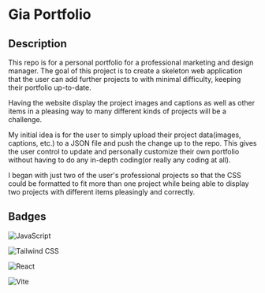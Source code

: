 # Gia Portfolio

## Description
This repo is for a personal portfolio for a professional marketing and design manager. The goal of this project is to create a skeleton web application that the user can add further projects to with minimal difficulty, keeping their portfolio up-to-date. 

Having the website display the project images and captions as well as other items in a pleasing way to many different kinds of projects will be a challenge. 

My initial idea is for the user to simply upload their project data(images, captions, etc.) to a JSON file and push the change up to the repo. This gives the user control to update and personally customize their own portfolio without having to do any in-depth coding(or really any coding at all).

I began with just two of the user's professional projects so that the CSS could be formatted to fit more than one project while being able to display two projects with different items pleasingly and correctly. 

## Badges

![JavaScript](https://img.shields.io/badge/JavaScript-323330?style=for-the-badge&logo=javascript&logoColor=F7DF1E)

![Tailwind CSS](https://img.shields.io/badge/Tailwind_CSS-38B2AC?style=for-the-badge&logo=tailwind-css&logoColor=white)

![React](https://img.shields.io/badge/react-%2320232a.svg?style=for-the-badge&logo=react&logoColor=%2361DAFB)

![Vite](https://img.shields.io/badge/vite-%23646CFF.svg?style=for-the-badge&logo=vite&logoColor=white)